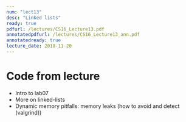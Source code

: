 ```yaml
---
num: "lect13"
desc: "Linked lists"
ready: true
pdfurl: /lectures/CS16_Lecture13.pdf
annotatedpdfurl: /lectures/CS16_Lecture13_ann.pdf
annotatedready: true
lecture_date: 2018-11-20
---
```



# Code from lecture

* Intro to lab07
* More on linked-lists
* Dynamic memory pitfalls: memory leaks (how to avoid and detect (valgrind))
